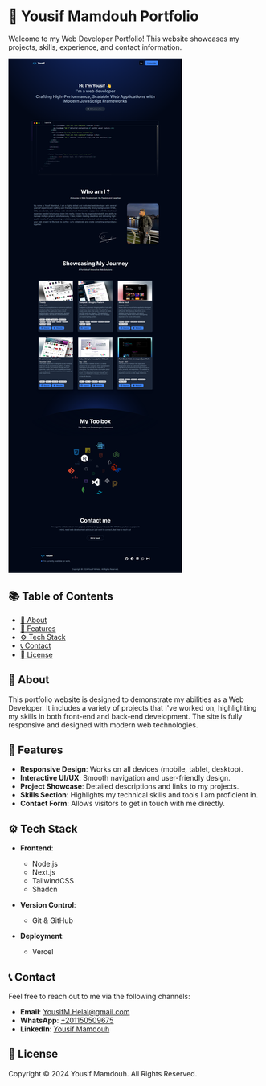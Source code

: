 # 🎉 Yousif Mamdouh Portfolio

Welcome to my Web Developer Portfolio! This website showcases my projects, skills, experience, and contact information.

![Portfolio Screenshot](/public/portfolio.png)

## 📚 Table of Contents

- [📖 About](#-about)
- [🔋 Features](#-features)
- [⚙️ Tech Stack](#️-tech-stack)
- [📞 Contact](#-contact)
- [📜 License](#-license)

## 📖 About

This portfolio website is designed to demonstrate my abilities as a Web Developer. It includes a variety of projects that I've worked on, highlighting my skills in both front-end and back-end development. The site is fully responsive and designed with modern web technologies.

## 🔋 Features

- **Responsive Design**: Works on all devices (mobile, tablet, desktop).
- **Interactive UI/UX**: Smooth navigation and user-friendly design.
- **Project Showcase**: Detailed descriptions and links to my projects.
- **Skills Section**: Highlights my technical skills and tools I am proficient in.
- **Contact Form**: Allows visitors to get in touch with me directly.

## ⚙️ Tech Stack

- **Frontend**:

  - Node.js
  - Next.js
  - TailwindCSS
  - Shadcn

- **Version Control**:

  - Git & GitHub

- **Deployment**:
  - Vercel

## 📞 Contact

Feel free to reach out to me via the following channels:

- **Email**: [YousifM.Helal@gmail.com](mailto:Yousifm.helal@gmail.com)
- **WhatsApp**: [+201150509675](https://wa.me/+201150509675)
- **LinkedIn**: [Yousif Mamdouh](https://www.linkedin.com/in/yousifmhelal/)

## 📜 License

Copyright © 2024 Yousif Mamdouh. All Rights Reserved.

